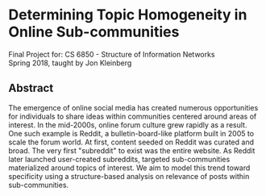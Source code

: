 # Determining Topic Homogeneity in Online Sub-communities 

Final Project for:
CS 6850 - Structure of Information Networks  
Spring 2018, taught by Jon Kleinberg

## Abstract
The emergence of online social media has created numerous opportunities for individuals to share ideas within communities centered around areas of interest. In the mid-2000s, online forum culture grew rapidly as a result. One such example is Reddit, a bulletin-board-like platform built in 2005 to scale the forum world. At first, content seeded on Reddit was curated and broad. The very first "subreddit" to exist was the entire website. As Reddit later launched user-created subreddits, targeted sub-communities materialized around topics of interest. We aim to model this trend toward specificity using a structure-based analysis on relevance of posts within sub-communities. 
